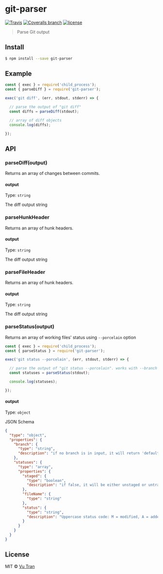 # git-parser

[![Travis](https://img.shields.io/travis/vutran/git-parser/master.svg?maxAge=2592000&style=flat-square)](https://travis-ci.org/vutran/git-parser) [![Coveralls branch](https://img.shields.io/coveralls/vutran/git-parser/master.svg?maxAge=2592000&style=flat-square)](https://coveralls.io/github/vutran/git-parser) [![license](https://img.shields.io/github/license/vutran/git-parser.svg?maxAge=2592000&style=flat-square)](LICENSE)

> Parse Git output

## Install

```bash
$ npm install --save git-parser
```

## Example

```js
const { exec } = require('child_process');
const { parseDiff } = require('git-parser');

exec('git diff', (err, stdout, stderr) => {

  // parse the output of "git diff"
  const diffs = parseDiff(stdout);

  // array of diff objects
  console.log(diffs);

});
```

## API

### parseDiff(output)

Returns an array of changes between commits.

#### output

Type: `string`

The diff output string

### parseHunkHeader

Returns an array of hunk headers.

#### output

Type: `string`

The diff output string

### parseFileHeader

Returns an array of hunk headers.

#### output

Type: `string`

The diff output string

### parseStatus(output)

Returns an array of working files' status using `--porcelain` option

```js
const { exec } = require('child_process');
const { parseStatus } = require('git-parser');

exec('git status --porcelain', (err, stdout, stderr) => {

  // parse the output of "git status --porcelain". works with --branch to get branch name
  const statuses = parseStatus(stdout);

  console.log(statuses);

});
```

#### output

Type: `object`

JSON Schema

```json
{
  "type": "object",
  "properties": {
    "branch": {
      "type": "string",
      "description": "if no branch is in input, it will return 'default'"
    },
    "statuses": {
      "type": "array",
      "properties": {
        "staged": {
          "type": "boolean",
          "description": "if false, it will be either unstaged or untracked (untracked would have a status of '??')"
        },
        "fileName": {
          "type": "string"
        },
        "status": {
          "type": "string",
          "description": "Uppercase status code: M = modified, A = added, D = deleted, R = renamed, C = copied, ?? = untracked"
        }
      }
    }
  }
}
```

## License

MIT © [Vu Tran](https://github.com/vutran/)
